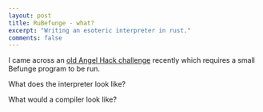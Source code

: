 ```yaml
---
layout: post
title: RuBefunge - what?
excerpt: "Writing an esoteric interpreter in rust."
comments: false
---
```


I came across an [old Angel Hack challenge](http://angelhack.com/solve-these-developer-challenges-to-snag-free-tickets-to-our-series/) recently which requires a small Befunge program to be run.

What does the interpreter look like?

What would a compiler look like?